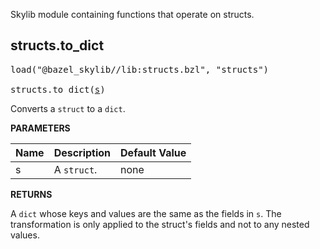 <!-- Generated with Stardoc: http://skydoc.bazel.build -->

Skylib module containing functions that operate on structs.

<a id="structs.to_dict"></a>

## structs.to_dict

<pre>
load("@bazel_skylib//lib:structs.bzl", "structs")

structs.to_dict(<a href="#structs.to_dict-s">s</a>)
</pre>

Converts a `struct` to a `dict`.

**PARAMETERS**


| Name  | Description | Default Value |
| :------------- | :------------- | :------------- |
| <a id="structs.to_dict-s"></a>s |  A `struct`.   |  none |

**RETURNS**

A `dict` whose keys and values are the same as the fields in `s`. The
transformation is only applied to the struct's fields and not to any
nested values.


